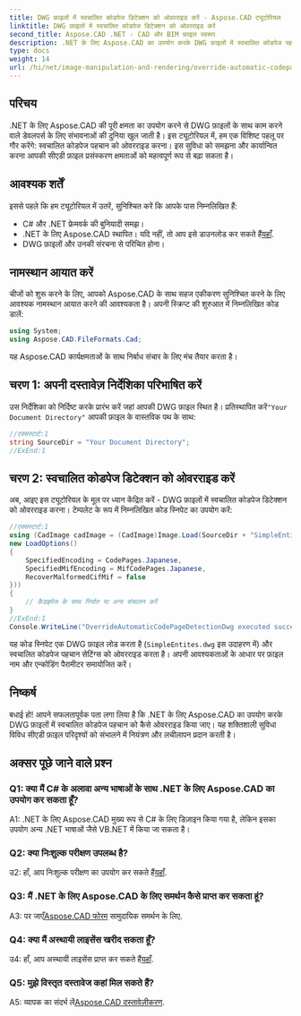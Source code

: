 ```yaml
---
title: DWG फ़ाइलों में स्वचालित कोडपेज डिटेक्शन को ओवरराइड करें - Aspose.CAD ट्यूटोरियल
linktitle: DWG फ़ाइलों में स्वचालित कोडपेज डिटेक्शन को ओवरराइड करें
second_title: Aspose.CAD .NET - CAD और BIM फ़ाइल स्वरूप
description: .NET के लिए Aspose.CAD का उपयोग करके DWG फ़ाइलों में स्वचालित कोडपेज पहचान को ओवरराइड करने का तरीका जानें। अपनी CAD फ़ाइल प्रोसेसिंग क्षमताओं को सहजता से बढ़ाएँ।
type: docs
weight: 14
url: /hi/net/image-manipulation-and-rendering/override-automatic-codepage-detection-in-dwg/
---
```

## परिचय

.NET के लिए Aspose.CAD की पूरी क्षमता का उपयोग करने से DWG फ़ाइलों के साथ काम करने वाले डेवलपर्स के लिए संभावनाओं की दुनिया खुल जाती है। इस ट्यूटोरियल में, हम एक विशिष्ट पहलू पर गौर करेंगे: स्वचालित कोडपेज पहचान को ओवरराइड करना। इस सुविधा को समझना और कार्यान्वित करना आपकी सीएडी फ़ाइल प्रसंस्करण क्षमताओं को महत्वपूर्ण रूप से बढ़ा सकता है।

## आवश्यक शर्तें

इससे पहले कि हम ट्यूटोरियल में उतरें, सुनिश्चित करें कि आपके पास निम्नलिखित हैं:

- C# और .NET फ्रेमवर्क की बुनियादी समझ।
-  .NET के लिए Aspose.CAD स्थापित। यदि नहीं, तो आप इसे डाउनलोड कर सकते हैं[यहाँ](https://releases.aspose.com/cad/net/).
- DWG फ़ाइलों और उनकी संरचना से परिचित होना।

## नामस्थान आयात करें

चीजों को शुरू करने के लिए, आपको Aspose.CAD के साथ सहज एकीकरण सुनिश्चित करने के लिए आवश्यक नामस्थान आयात करने की आवश्यकता है। अपनी स्क्रिप्ट की शुरुआत में निम्नलिखित कोड डालें:

```csharp
using System;
using Aspose.CAD.FileFormats.Cad;
```

यह Aspose.CAD कार्यक्षमताओं के साथ निर्बाध संचार के लिए मंच तैयार करता है।

## चरण 1: अपनी दस्तावेज़ निर्देशिका परिभाषित करें

 उस निर्देशिका को निर्दिष्ट करके प्रारंभ करें जहां आपकी DWG फ़ाइल स्थित है। प्रतिस्थापित करें`"Your Document Directory"` आपकी फ़ाइल के वास्तविक पथ के साथ:

```csharp
//एक्सस्टार्ट:1
string SourceDir = "Your Document Directory";
//ExEnd:1
```

## चरण 2: स्वचालित कोडपेज डिटेक्शन को ओवरराइड करें

अब, आइए इस ट्यूटोरियल के मूल पर ध्यान केंद्रित करें - DWG फ़ाइलों में स्वचालित कोडपेज डिटेक्शन को ओवरराइड करना। टेम्पलेट के रूप में निम्नलिखित कोड स्निपेट का उपयोग करें:

```csharp
//एक्सस्टार्ट:1
using (CadImage cadImage = (CadImage)Image.Load(SourceDir + "SimpleEntites.dwg",
new LoadOptions()
{
	SpecifiedEncoding = CodePages.Japanese,
	SpecifiedMifEncoding = MifCodePages.Japanese,
	RecoverMalformedCifMif = false
}))
{
	// कैडइमेज के साथ निर्यात या अन्य संचालन करें
}
//ExEnd:1
Console.WriteLine("OverrideAutomaticCodePageDetectionDwg executed successfully");
```

यह कोड स्निपेट एक DWG फ़ाइल लोड करता है (`SimpleEntites.dwg` इस उदाहरण में) और स्वचालित कोडपेज पहचान सेटिंग्स को ओवरराइड करता है। अपनी आवश्यकताओं के आधार पर फ़ाइल नाम और एन्कोडिंग पैरामीटर समायोजित करें।

## निष्कर्ष

बधाई हो! आपने सफलतापूर्वक पता लगा लिया है कि .NET के लिए Aspose.CAD का उपयोग करके DWG फ़ाइलों में स्वचालित कोडपेज पहचान को कैसे ओवरराइड किया जाए। यह शक्तिशाली सुविधा विविध सीएडी फ़ाइल परिदृश्यों को संभालने में नियंत्रण और लचीलापन प्रदान करती है।

## अक्सर पूछे जाने वाले प्रश्न

### Q1: क्या मैं C# के अलावा अन्य भाषाओं के साथ .NET के लिए Aspose.CAD का उपयोग कर सकता हूँ?

A1: .NET के लिए Aspose.CAD मुख्य रूप से C# के लिए डिज़ाइन किया गया है, लेकिन इसका उपयोग अन्य .NET भाषाओं जैसे VB.NET में किया जा सकता है।

### Q2: क्या निःशुल्क परीक्षण उपलब्ध है?

 उ2: हाँ, आप निःशुल्क परीक्षण का उपयोग कर सकते हैं[यहाँ](https://releases.aspose.com/).

### Q3: मैं .NET के लिए Aspose.CAD के लिए समर्थन कैसे प्राप्त कर सकता हूं?

 A3: पर जाएँ[Aspose.CAD फोरम](https://forum.aspose.com/c/cad/19) सामुदायिक समर्थन के लिए.

### Q4: क्या मैं अस्थायी लाइसेंस खरीद सकता हूँ?

 उ4: हाँ, आप अस्थायी लाइसेंस प्राप्त कर सकते हैं[यहाँ](https://purchase.aspose.com/temporary-license/).

### Q5: मुझे विस्तृत दस्तावेज कहां मिल सकते हैं?

 A5: व्यापक का संदर्भ लें[Aspose.CAD दस्तावेज़ीकरण](https://reference.aspose.com/cad/net/).
